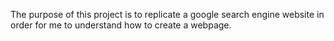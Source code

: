 The purpose of this project is to replicate a google search engine website in order for me to understand how to create a webpage.